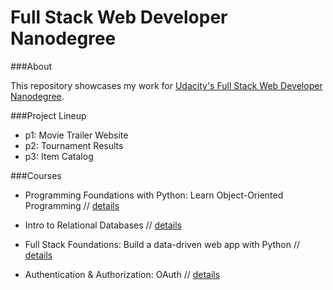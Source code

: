 Full Stack Web Developer Nanodegree
====

###About

This repository showcases my work for [Udacity's Full Stack Web Developer Nanodegree](http://www.udacity.com/course/full-stack-web-developer-nanodegree--nd004).

###Project Lineup

- p1:  Movie Trailer Website
- p2:  Tournament Results
- p3:  Item Catalog

###Courses

- Programming Foundations with Python: Learn Object-Oriented Programming //
[details](http://www.udacity.com/course/programming-foundations-with-python--ud036)

- Intro to Relational Databases //
[details](http://www.udacity.com/course/intro-to-relational-databases--ud197)

- Full Stack Foundations: Build a data-driven web app with Python // 
[details](http://www.udacity.com/course/full-stack-foundations--ud088)

- Authentication & Authorization: OAuth //
[details](http://www.udacity.com/course/authentication-authorization-oauth--ud330)




